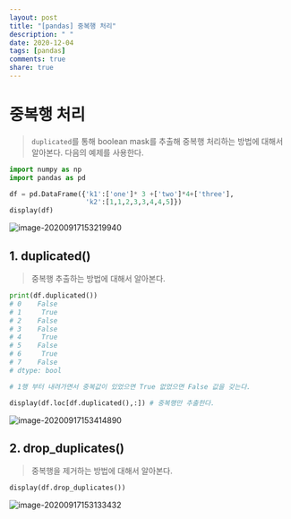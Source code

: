 ```yaml
---
layout: post
title: "[pandas] 중복행 처리"
description: " "
date: 2020-12-04
tags: [pandas]
comments: true
share: true
---
```



# 중복행 처리

> `duplicated`를 통해 boolean mask를 추출해 중복행 처리하는 방법에 대해서 알아본다. 다음의 예제를 사용한다.

```python
import numpy as np
import pandas as pd

df = pd.DataFrame({'k1':['one']* 3 +['two']*4+['three'],
                   'k2':[1,1,2,3,3,4,4,5]})
display(df)
```

![image-20200917153219940](https://github.com/colinch4/colinch4.github.io/blob/master/_posts/2020/ML/markdown-images/image-20200917153219940.png?raw=true)



## 1. duplicated()

> 중복행 추출하는 방법에 대해서 알아본다.

```python
print(df.duplicated())
# 0    False
# 1     True
# 2    False
# 3    False
# 4     True
# 5    False
# 6     True
# 7    False
# dtype: bool

# 1행 부터 내려가면서 중복값이 있었으면 True 없었으면 False 값을 갖는다.
```

```python
display(df.loc[df.duplicated(),:]) # 중복행만 추출한다.
```

![image-20200917153414890](https://github.com/colinch4/colinch4.github.io/blob/master/_posts/2020/ML/markdown-images/image-20200917153414890.png?raw=true)



## 2. drop_duplicates()

> 중복행을 제거하는 방법에 대해서 알아본다.

```python
display(df.drop_duplicates())
```

![image-20200917153133432](https://github.com/colinch4/colinch4.github.io/blob/master/_posts/2020/ML/markdown-images/image-20200917153133432.png?raw=true)

